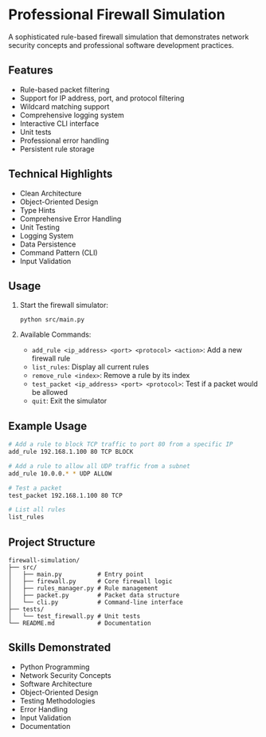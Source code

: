 # Professional Firewall Simulation

A sophisticated rule-based firewall simulation that demonstrates network security concepts and professional software development practices.

## Features

- Rule-based packet filtering
- Support for IP address, port, and protocol filtering
- Wildcard matching support
- Comprehensive logging system
- Interactive CLI interface
- Unit tests
- Professional error handling
- Persistent rule storage

## Technical Highlights

- Clean Architecture
- Object-Oriented Design
- Type Hints
- Comprehensive Error Handling
- Unit Testing
- Logging System
- Data Persistence
- Command Pattern (CLI)
- Input Validation

## Usage

1. Start the firewall simulator:
   ```
   python src/main.py
   ```

2. Available Commands:
   - `add_rule <ip_address> <port> <protocol> <action>`: Add a new firewall rule
   - `list_rules`: Display all current rules
   - `remove_rule <index>`: Remove a rule by its index
   - `test_packet <ip_address> <port> <protocol>`: Test if a packet would be allowed
   - `quit`: Exit the simulator

## Example Usage

```bash
# Add a rule to block TCP traffic to port 80 from a specific IP
add_rule 192.168.1.100 80 TCP BLOCK

# Add a rule to allow all UDP traffic from a subnet
add_rule 10.0.0.* * UDP ALLOW

# Test a packet
test_packet 192.168.1.100 80 TCP

# List all rules
list_rules
```

## Project Structure

```
firewall-simulation/
├── src/
│   ├── main.py          # Entry point
│   ├── firewall.py      # Core firewall logic
│   ├── rules_manager.py # Rule management
│   ├── packet.py        # Packet data structure
│   └── cli.py           # Command-line interface
├── tests/
│   └── test_firewall.py # Unit tests
└── README.md            # Documentation
```

## Skills Demonstrated

- Python Programming
- Network Security Concepts
- Software Architecture
- Object-Oriented Design
- Testing Methodologies
- Error Handling
- Input Validation
- Documentation